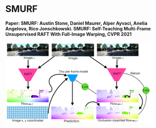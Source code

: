 # SMURF

**Paper: SMURF: Austin Stone, Daniel Maurer, Alper Ayvaci, Anelia Angelova, Rico Jonschkowski. SMURF: Self-Teaching Multi-Frame Unsupervised RAFT With Full-Image Warping, CVPR 2021**

<img src = "./../images/SMURF1.png" align="center" style="width:90%">

